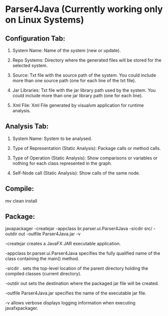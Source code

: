 Parser4Java (Currently working only on Linux Systems)
=====================================================

Configuration Tab: 
------------------
1. System Name: Name of the system (new or update).

2. Repo Systems: Directory where the generated files will be stored for the selected system.

3. Source: Txt file with the source path of the system. You could include more than one source path (one for each line of the txt file).

4. Jar Libraries: Txt file with the jar library path used by the system. 
You could include more than one jar library path (one for each line).

5. Xml File: Xml File generated by visualvm application for runtime analysis.

Analysis Tab: 
-------------
1. System Name: System to be analysed.

2. Type of Representation (Static Analysis): Package calls or method calls.

3. Type of Operation (Static Analysis): Show comparisons or variables or nothing for each class represented in the graph.

4. Self-Node call (Static Analysis): Show calls of the same node.

Compile:
--------
mv clean install  

Package:
--------

javapackager -createjar -appclass br.parser.ui.Parser4Java -srcdir src/ -outdir out -outfile Parser4Java.jar -v

-createjar creates a JavaFX JAR executable application.

-appclass br.parser.ui.Parser4Java specifies the fully qualified name of the class containing the main() method.

-srcdir . sets the top-level location of the parent directory holding the compiled classes (current directory).

-outdir out sets the destination where the packaged jar file will be created.

-outfile Parser4Java.jar specifies the name of the executable jar file.

-v allows verbose displays logging information when executing javafxpackager.
